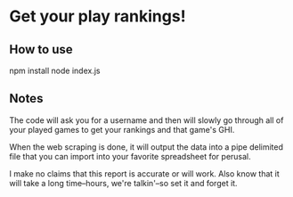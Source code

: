 # Get your play rankings!

## How to use

npm install
node index.js

## Notes

The code will ask you for a username and then will slowly go through all of your played games to get your rankings and that game's GHI.

When the web scraping is done, it will output the data into a pipe delimited file that you can import into your favorite spreadsheet for perusal.

I make no claims that this report is accurate or will work.  Also know that it will take a long time–hours, we're talkin'–so set it and forget it.